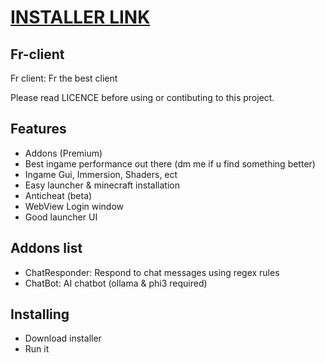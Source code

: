 # [INSTALLER LINK](https://github.com/Omena0/Fr-client/raw/main/dist/Fr-client_installer.exe)

## Fr-client

 Fr client: Fr the best client

Please read LICENCE before using or contibuting to this project.

## Features

- Addons (Premium)
- Best ingame performance out there (dm me if u find something better)
- Ingame Gui, Immersion, Shaders, ect
- Easy launcher & minecraft installation
- Anticheat (beta)
- WebView Login window
- Good launcher UI

## Addons list

- ChatResponder: Respond to chat messages using regex rules
- ChatBot: AI chatbot (ollama & phi3 required)

## Installing

- Download installer
- Run it
